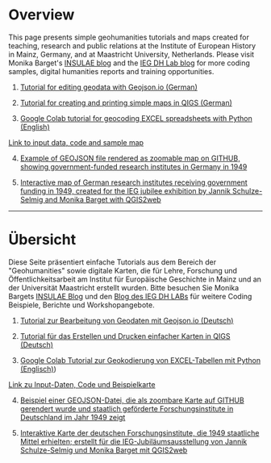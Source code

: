 # Overview

This page presents simple geohumanities tutorials and maps created for teaching, research and public relations at the Institute of European History in Mainz, Germany, and at Maastricht University, Netherlands. Please visit Monika Barget's [INSULAE blog](https://insulae.hypotheses.org/) and the [IEG DH Lab blog](https://dhlab.hypotheses.org/) for more coding samples, digital humanities reports and training opportunities.

1. [Tutorial for editing geodata with Geojson.io (German)](https://monikabarget.github.io/GeoHumTutorials/Tutorial1_GeoJSON)

2. [Tutorial for creating and printing simple maps in QIGS (German)](https://monikabarget.github.io/GeoHumTutorials/Tutorial2_simpleQGISmaps)

3. [Google Colab tutorial for geocoding EXCEL spreadsheets with Python (English)](https://colab.research.google.com/drive/1TtMkbA2LFkC0Nuvsq0dZzQqGJIx1xQ7u)

[Link to input data, code and sample map](https://github.com/MonikaBarget/GeoHumTutorials/tree/master/Colab_Geocoding)

4. [Example of GEOJSON file rendered as zoomable map on GITHUB, showing government-funded research institutes in Germany in 1949](https://github.com/MonikaBarget/GeoHumTutorials/blob/master/IEG_test_map.geojson)

5. [Interactive map of German research institutes receiving government funding in 1949, created for the IEG jubilee exhibition by Jannik Schulze-Selmig and Monika Barget with QGIS2web](https://monikabarget.github.io/GeoHumTutorials/qgis2web_IEG_jubilee_map/index.html)

***

# Übersicht

Diese Seite präsentiert einfache Tutorials aus dem Bereich der "Geohumanities" sowie digitale Karten, die für Lehre, Forschung und Öffentlichkeitsarbeit am Institut für Europäische Geschichte in Mainz und an der Universität Maastricht erstellt wurden. Bitte besuchen Sie Monika Bargets [INSULAE Blog](https://insulae.hypotheses.org/) und den [Blog des IEG DH LABs](https://dhlab.hypotheses.org/) für weitere Coding Beispiele, Berichte und Workshopangebote.

1. [Tutorial zur Bearbeitung von Geodaten mit Geojson.io (Deutsch)](https://monikabarget.github.io/GeoHumTutorials/Tutorial1_GeoJSON)

2. [Tutorial für das Erstellen und Drucken einfacher Karten in QIGS (Deutsch)](https://monikabarget.github.io/GeoHumTutorials/Tutorial2_simpleQGISmaps)

3. [Google Colab Tutorial zur Geokodierung von EXCEL-Tabellen mit Python (Englisch)](https://colab.research.google.com/drive/1TtMkbA2LFkC0Nuvsq0dZzQqGJIx1xQ7u))

[Link zu Input-Daten, Code und Beispielkarte](https://github.com/MonikaBarget/GeoHumTutorials/tree/master/Colab_Geocoding)

4. [Beispiel einer GEOJSON-Datei, die als zoombare Karte auf GITHUB gerendert wurde und staatlich geförderte Forschungsinstitute in Deutschland im Jahr 1949 zeigt](https://github.com/MonikaBarget/GeoHumTutorials/blob/master/IEG_test_map.geojson)

5. [Interaktive Karte der deutschen Forschungsinstitute, die 1949 staatliche Mittel erhielten; erstellt für die IEG-Jubiläumsausstellung von Jannik Schulze-Selmig und Monika Barget mit QGIS2web](https://monikabarget.github.io/GeoHumTutorials/qgis2web_IEG_jubilee_map/index.html)
